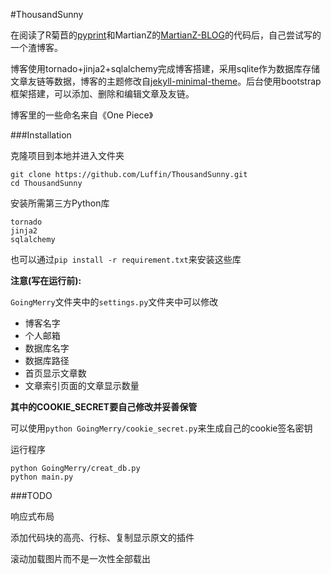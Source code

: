 #ThousandSunny

在阅读了R菊苣的[pyprint](https://github.com/RicterZ/pyprint)和MartianZ的[MartianZ-BLOG](https://github.com/MartianZ/MartianZ-BLOG)的代码后，自己尝试写的一个渣博客。

博客使用tornado+jinja2+sqlalchemy完成博客搭建，采用sqlite作为数据库存储文章友链等数据，博客的主题修改自[jekyll-minimal-theme](https://github.com/henrythemes/jekyll-minimal-theme)。后台使用bootstrap框架搭建，可以添加、删除和编辑文章及友链。

博客里的一些命名来自《One Piece》

###Installation

克隆项目到本地并进入文件夹

	git clone https://github.com/Luffin/ThousandSunny.git
	cd ThousandSunny
安装所需第三方Python库	
	
	tornado
	jinja2
	sqlalchemy
也可以通过`pip install -r requirement.txt`来安装这些库

__注意(写在运行前):__

`GoingMerry`文件夹中的`settings.py`文件夹中可以修改

* 博客名字
* 个人邮箱
* 数据库名字
* 数据库路径
* 首页显示文章数
* 文章索引页面的文章显示数量

__其中的COOKIE_SECRET要自己修改并妥善保管__

可以使用`python GoingMerry/cookie_secret.py`来生成自己的cookie签名密钥

运行程序

	python GoingMerry/creat_db.py
	python main.py
	

###TODO

响应式布局

添加代码块的高亮、行标、复制显示原文的插件

滚动加载图片而不是一次性全部载出

